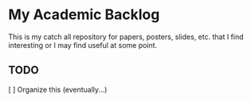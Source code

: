 # My Academic Backlog

This is my catch all repository for papers, posters, slides, etc. that I find interesting or I may find useful at some point.

## TODO
[ ] Organize this (eventually...)

